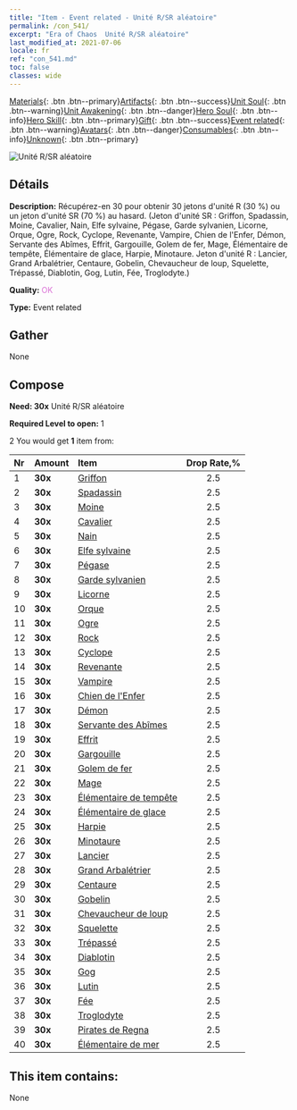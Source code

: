 ```yaml
---
title: "Item - Event related - Unité R/SR aléatoire"
permalink: /con_541/
excerpt: "Era of Chaos  Unité R/SR aléatoire"
last_modified_at: 2021-07-06
locale: fr
ref: "con_541.md"
toc: false
classes: wide
---
```

 [Materials](/ItemsFR/){: .btn .btn--primary}[Artifacts](/ItemsFR/Artifacts/){: .btn .btn--success}[Unit Soul](/ItemsFR/UnitSoul/){: .btn .btn--warning}[Unit Awakening](/ItemsFR/UnitAwakening/){: .btn .btn--danger}[Hero Soul](/ItemsFR/HeroSoul/){: .btn .btn--info}[Hero Skill](/ItemsFR/HeroSkill/){: .btn .btn--primary}[Gift](/ItemsFR/Gift/){: .btn .btn--success}[Event related](/ItemsFR/Events/){: .btn .btn--warning}[Avatars](/ItemsFR/Avatars/){: .btn .btn--danger}[Consumables](/ItemsFR/Consumables/){: .btn .btn--info}[Unknown](/ItemsFR/Unknown/){: .btn .btn--primary}

 ![Unité R/SR aléatoire](/images/t/i_10027.png)

## Détails
 **Description:** Récupérez-en 30 pour obtenir 30 jetons d'unité R (30 %) ou un jeton d'unité SR (70 %) au hasard. (Jeton d'unité SR : Griffon, Spadassin, Moine, Cavalier, Nain, Elfe sylvaine, Pégase, Garde sylvanien, Licorne, Orque, Ogre, Rock, Cyclope, Revenante, Vampire, Chien de l'Enfer, Démon, Servante des Abîmes, Effrit, Gargouille, Golem de fer, Mage, Élémentaire de tempête, Élémentaire de glace, Harpie, Minotaure. Jeton d'unité R : Lancier, Grand Arbalétrier, Centaure, Gobelin, Chevaucheur de loup, Squelette, Trépassé, Diablotin, Gog, Lutin, Fée, Troglodyte.)

 **Quality:** <span style="color: #DA70D6">OK</span>

 **Type:** Event related

## Gather

  None

## Compose

 **Need: 30x** Unité R/SR aléatoire

 **Required Level to open:** 1

 2 You would get **1** item  from:

  | Nr | Amount |     Item    | Drop Rate,% |
  |:---|:-------|:------------|:---------:|
  | 1 |  **30x** | [Griffon](/ItemsFR/unt_192/) | 2.5 | 
  | 2 |  **30x** | [Spadassin](/ItemsFR/unt_193/) | 2.5 | 
  | 3 |  **30x** | [Moine](/ItemsFR/unt_194/) | 2.5 | 
  | 4 |  **30x** | [Cavalier ](/ItemsFR/unt_195/) | 2.5 | 
  | 5 |  **30x** | [Nain](/ItemsFR/unt_200/) | 2.5 | 
  | 6 |  **30x** | [Elfe sylvaine](/ItemsFR/unt_201/) | 2.5 | 
  | 7 |  **30x** | [Pégase](/ItemsFR/unt_202/) | 2.5 | 
  | 8 |  **30x** | [Garde sylvanien](/ItemsFR/unt_203/) | 2.5 | 
  | 9 |  **30x** | [Licorne](/ItemsFR/unt_204/) | 2.5 | 
  | 10 |  **30x** | [Orque](/ItemsFR/unt_219/) | 2.5 | 
  | 11 |  **30x** | [Ogre](/ItemsFR/unt_220/) | 2.5 | 
  | 12 |  **30x** | [Rock](/ItemsFR/unt_221/) | 2.5 | 
  | 13 |  **30x** | [Cyclope](/ItemsFR/unt_222/) | 2.5 | 
  | 14 |  **30x** | [Revenante](/ItemsFR/unt_210/) | 2.5 | 
  | 15 |  **30x** | [Vampire](/ItemsFR/unt_211/) | 2.5 | 
  | 16 |  **30x** | [Chien de l'Enfer](/ItemsFR/unt_228/) | 2.5 | 
  | 17 |  **30x** | [Démon](/ItemsFR/unt_229/) | 2.5 | 
  | 18 |  **30x** | [Servante des Abîmes](/ItemsFR/unt_230/) | 2.5 | 
  | 19 |  **30x** | [Effrit](/ItemsFR/unt_231/) | 2.5 | 
  | 20 |  **30x** | [Gargouille](/ItemsFR/unt_236/) | 2.5 | 
  | 21 |  **30x** | [Golem de fer](/ItemsFR/unt_237/) | 2.5 | 
  | 22 |  **30x** | [Mage](/ItemsFR/unt_238/) | 2.5 | 
  | 23 |  **30x** | [Élémentaire de tempête](/ItemsFR/unt_263/) | 2.5 | 
  | 24 |  **30x** | [Élémentaire de glace](/ItemsFR/unt_264/) | 2.5 | 
  | 25 |  **30x** | [Harpie](/ItemsFR/unt_245/) | 2.5 | 
  | 26 |  **30x** | [Minotaure](/ItemsFR/unt_248/) | 2.5 | 
  | 27 |  **30x** | [Lancier](/ItemsFR/unt_190/) | 2.5 | 
  | 28 |  **30x** | [Grand Arbalétrier](/ItemsFR/unt_191/) | 2.5 | 
  | 29 |  **30x** | [Centaure](/ItemsFR/unt_199/) | 2.5 | 
  | 30 |  **30x** | [Gobelin](/ItemsFR/unt_217/) | 2.5 | 
  | 31 |  **30x** | [Chevaucheur de loup](/ItemsFR/unt_218/) | 2.5 | 
  | 32 |  **30x** | [Squelette](/ItemsFR/unt_208/) | 2.5 | 
  | 33 |  **30x** | [Trépassé](/ItemsFR/unt_209/) | 2.5 | 
  | 34 |  **30x** | [Diablotin](/ItemsFR/unt_226/) | 2.5 | 
  | 35 |  **30x** | [Gog](/ItemsFR/unt_227/) | 2.5 | 
  | 36 |  **30x** | [Lutin](/ItemsFR/unt_235/) | 2.5 | 
  | 37 |  **30x** | [Fée](/ItemsFR/unt_262/) | 2.5 | 
  | 38 |  **30x** | [Troglodyte](/ItemsFR/unt_244/) | 2.5 | 
  | 39 |  **30x** | [Pirates de Regna](/ItemsFR/unt_273/) | 2.5 | 
  | 40 |  **30x** | [Élémentaire de mer](/ItemsFR/unt_275/) | 2.5 | 


## This item contains:

  None


